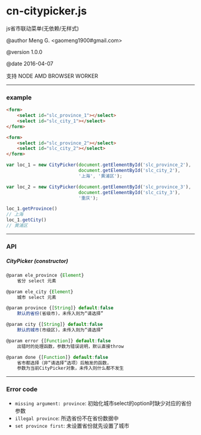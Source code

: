 # cn-citypicker.js
js省市联动菜单(无依赖/无样式)

@author Meng G. <gaomeng1900#gmail.com>

@version 1.0.0

@date 2016-04-07

支持 NODE AMD BROWSER WORKER

----------

### example

```html
<form>
    <select id="slc_province_1"></select>
    <select id="slc_city_1"></select>
</form>

<form>
    <select id="slc_province_2"></select>
    <select id="slc_city_2"></select>
</form>
```

```javascript
var loc_1 = new CityPicker(document.getElementById('slc_province_2'), 
                           document.getElementById('slc_city_2'),
                           '上海', '黄浦区');

var loc_2 = new CityPicker(document.getElementById('slc_province_3'), 
                           document.getElementById('slc_city_3'),
                           '重庆');

loc_1.getProvince()
// 上海
loc_1.getCity()
// 黄浦区
```

------------------

### API

##### CityPicker (constructor)

```javascript
@param ele_province {Element} 
    省分 select 元素

@param ele_city {Element} 
    城市 select 元素

@param province {[String]} default:false 
    默认的省份(省级市)，未传入则为“请选择”

@param city {[String]} default:false 
    默认的城市(市级区)，未传入则为“请选择”

@param error {[Function]} default:false 
    出错时的处理函数，参数为错误说明，默认直接throw

@param done {[Function]} default:false 
    省市都选择（非“请选择”选项）后触发的函数，
    参数为当前CityPicker对象，未传入则什么都不发生
```

----------

### Error code

- `missing argument: province`: 初始化城市select的option时缺少对应的省份参数
- `illegal province`: 所选省份不在省份数据中
- `set province first`: 未设置省份就先设置了城市
